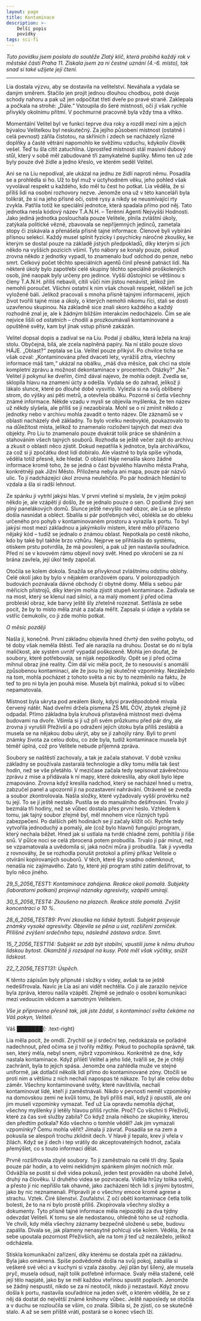 ```yaml
---
layout: page
title: Kontaminace
description: >- 
    Delší popis
    povídky
tags: sci-fi
---
```

*Tuto povídku jsem poslala do soutěže Zlatý klíč, která probíhá každý rok v městské části Praha 11. Získala jsem za ni čestné uznání (4.-6. místo), tak snad si také užijete její čtení.*

----

Lia dostala výzvu, aby se dostavila na velitelství. Neváhala a vydala se daným směrem. Stačilo jen projít jednou dlouhou chodbou, poté dvoje schody nahoru a pak už jen odpočítat třetí dveře po pravé straně. Zaklepala a počkala na strohé: „Dále.“ Vstoupila do šeré místnosti, oči jí však rychle přivykly okolnímu přítmí. V pochmurné pracovně byla vždy tma a vlhko.

Momentální Velitel byl ve funkci teprve dva roky a rozdíl mezi ním a jejich bývalou Velitelkou byl neskutečný. Za jejího působení místnost (ostatně i celá pevnost) zářila čistotou, na skříních i zdech se nacházely různé doplňky a časté větrání napomohlo ke svěžímu vzduchu, kdykoliv člověk vešel. Teď tu šla cítit zatuchlina. Uprostřed místnosti stál masivní dubový stůl, který v sobě měl zabudované tři zamykatelné šuplíky. Mimo ten už zde byly pouze dvě židle a jedno křeslo, ve kterém seděl Velitel.

Ani se na Liu nepodíval, ale ukázal na jednu ze židlí naproti němu. Posadila se a prohlédla si ho. Už to byl muž v úctyhodném věku, jeho pohled však vyvolával respekt u každého, kdo měl tu čest ho potkat. Lia věděla, že si příliš lidí na osobní rozhovory nezve. Jenomže ona už v této kanceláři byla tolikrát, že si na jeho přísné oči, ostré rysy a nikdy se neusmívající rty zvykla. Patřila totiž ke speciální jednotce, která spadala přímo pod něj. Tato jednotka nesla kódový název T.A.N.H. – Terénní Agenti Nejvyšší Hodnosti. Jako jediná jednotka poslouchala pouze Velitele, plnila zvláštní úkoly, zatýkala politické vězně, zbavovala se nepříjemných jedinců, zametala stopy či získávala a přenášela přísně tajné informace. Členové byli vybíráni přísnou selekcí. Každý musel splnit fyzicky i psychicky náročné zkoušky, ke kterým se dostal pouze na základě jistých předpokladů, díky kterým si jich někdo na vyšších pozicích všiml. Tyto nábory se konaly pouze, pokud zrovna někdo z jednotky vypadl, to znamenalo buď odchod do penze, nebo smrt. Celkový počet těchto speciálních agentů činil přesně patnáct lidí. Na některé úkoly bylo zapotřebí celé skupiny těchto speciálně proškolených osob, jiné naopak byly určeny pro jedince. Vyšší důstojníci se většinou s členy T.A.N.H. příliš nebavili, cítili vůči nim jistou nenávist, jelikož jim nemohli poroučet. Všichni ostatní k nim však chovali respekt, někteří se jich vyloženě báli. Jelikož pracovali s mnoha přísně tajnými informacemi, jejich život tvořili tajné mise a úkoly, o kterých nemohli nikomu říci, stali se dosti uzavřenou skupinou. Na základně sice znali skoro každého a každý rozhodně znal je, ale k žádným bližším interakcím nedocházelo. Čím se ale nejvíce lišili od ostatních – chodili a prozkoumávali kontaminované a opuštěné světy, kam byl jinak vstup přísně zakázán.

Velitel dopsal dopis a zadíval se na Liu. Podal jí obálku, která ležela na kraji stolu. Obyčejná, bílá, ale zcela naplněná papíry. Na ní stálo pouze slovo HÁJE. „Oblast?“ zeptala se Lia. Velitel pouze přikývl. Po chvilce ticha se však ozval: „Kontaminována před dvaceti lety, vyrážíš zítra, všechny informace máš tam,“ ukázal na obálku, „máš dva měsíce, pak chci na stole kompletní zprávu a možnost dekontaminace v procentech. Otázky?“ „Ne.“ Velitel jí pokynul ke dveřím, čímž dával najevo, že mohla odejít. Zvedla se, sklopila hlavu na znamení úcty a odešla. Vydala se do zahrad, jelikož ji lákalo slunce, které po dlouhé době vysvitlo. Vylezla si na svůj oblíbený strom, do výšky asi pěti metrů, a otevřela obálku. Pozorně si četla všechny známé informace. Někde vzadu v mysli se objevila myšlenka, že ten název už někdy slyšela, ale příliš se jí nezaobírala. Mohl se o ní zmínit někdo z jednotky nebo v archivu mohla zavadit o tento název. Dle záznamů se v oblasti nacházely dvě základny. To bylo vcelku neobvyklé, poukazovalo to na důležitost místa, jelikož to znamenalo rozložení tajných dat mezi dva objekty. Pro Liu to znamenalo pouze dvakrát tolik práce se sháněním a stahováním všech tajných souborů. Rozhodla se ještě večer zajít do archivu a zkusit o oblasti něco zjistit. Dokud nepatřila k jednotce, byla archivářkou, za což si ji zpočátku dost lidí dobíralo. Ale vlastně to byla spíše výhoda, věděla totiž přesně, kde hledat. O oblasti Háje nenašla skoro žádné informace kromě toho, že se jedná o část bývalého hlavního města Praha, konkrétněji pak Jižní Město. Přiložena nebyla ani mapa, pouze pár názvů ulic. To jí nadcházející úkol zrovna neulehčilo. Po pár hodinách hledání to vzdala a šla si radši lehnout.

Ze spánku ji vytrhl jakýsi hlas. V první vteřině si myslela, že v jejím pokoji někdo je, ale vzápětí jí došlo, že se jednalo pouze o sen. O podivně živý sen plný panelákových domů. Slunce ještě nevyšlo nad obzor, ale Lia se přesto došla nasnídat a obléct. Sbalila si pár potřebných věcí, oblékla se do obleku určeného pro pohyb v kontaminovaném prostoru a vyrazila k portu. To byl jakýsi most mezi základnou a jakýmkoliv místem, které mělo přiřazeno nějaký kód – tudíž se jednalo o známou oblast. Nepotkala po cestě nikoho, kdo by také byl takhle brzo vzhůru. Nejprve se přihlásila do systému, otiskem prstu potvrdila, že má povolení, a pak už jen nastavila souřadnice. Před ní se v kovovém rámu objevil nový svět. Hned po vkročení se za ní brána zavřela, její úkol tedy započal.

Otočila se kolem dokola. Snažila se přivyknout zvláštnímu odstínu oblohy. Celé okolí jako by bylo v nějakém oranžovém oparu. V polorozpadlých budovách poznávala dávné obchody či obytné domy. Měla s sebou pár měřicích přístrojů, díky kterým mohla zjistit stupeň kontaminace. Zadívala se na most, který se klenul nad silnicí, a na malý moment jí před očima probleskl obraz, kde barvy ještě šly zřetelně rozeznat. Setřásla ze sebe pocit, že by to místo měla znát a začala měřit. Zapsala si údaje a vydala se vstříc čemukoliv, co ji zde mohlo potkat.

*O měsíc později*

Našla ji, konečně. První základnu objevila hned čtvrtý den svého pobytu, od té doby však neměla štěstí. Teď ale narazila na druhou. Dostat se do ní byla maličkost, ale systém uvnitř vypadal poškozeně. Mohla jen doufat, že soubory, které potřebovala, se nijak nepoškodily. Opět se jí před očima mihnul obraz jiné reality. Čím dál víc měla pocit, že to nesouvisí s anomálií způsobenou kontaminací, ale že jsou to její skutečné vzpomínky. Nezáleželo na tom, mohla pocházet z tohoto světa a nic by to nezměnilo na faktu, že teď to pro ni byla jen pouhá mise. Musela být malinká, pokud si to vůbec nepamatovala.

Místnost byla ukryta pod areálem školy, kdysi pravděpodobně mívala červený nátěr. Nad dveřmi držela písmena ZŠ MIL ČOV, zbytek zřejmě již odpadal. Přímo základna byla kruhová přistavěná místnost mezi dvěma budovami na dvoře. Všimla si jí už při svém průzkumu před pár dny, ale zrovna ji vyrušili Přeživší a po odražení jejich útoku byla příliš zesláblá a musela se na nějakou dobu ukrýt, aby se jí zahojily rány. Byli to první známky života za celou dobu, co zde byla, tudíž kontaminace musela být téměř úplná, což pro Velitele nebude příjemná zpráva.

Soubory se naštěstí zachovaly, a tak je začala stahovat. V době vzniku základny se používala zastaralá technologie a díky tomu měla tak šest hodin, než se vše přetáhlo. V mezičase začala tedy sepisovat závěrečnou zprávu z mise a přidávala k ní mapy, které dokreslila, aby okolí bylo lépe zmapováno. Zrovna když kreslila nadchod, který se nacházel hned u metra, zabzučel panel a upozornil ji na pozastavení nahrávání. Otráveně se zvedla a soubor zkontrolovala. Našla složky, které vyžadovaly vyšší prověrku než tu její. To se jí ještě nestalo. Pustila se do manuálního dešifrování. Trvalo jí bezmála tři hodiny, než se vůbec dostala přes první heslo. Vzhledem k tomu, jak tajný soubor zřejmě byl, měl mnohem více různých typů zabezpečení. Po dalších pěti hodinách se jí začaly klížit oči. Rychle tedy vytvořila jednoduchý a pomalý, ale (což bylo hlavní) fungující program, který nechala běžet. Hned jak si ustlala na tvrdé chladné zemi, pohltila ji říše snů. V půlce noci se celá zbrocená potem probudila. Trvalo jí pár minut, než se vzpamatovala a uvědomila si, jaká noční můra ji probudila. Tak ji vyvedla z rovnováhy, že se rozhodla porušit protokol a přímý příkaz Velitele o otvírání kopírovaných souborů. V těch, které šly snadno odemknout, nenašla nic zajímavého. Zato ty, které její program stihl zatím dešifrovat, to bylo něco jiného.

*29_5_2056_TEST1: Kontaminace zahájena. Reakce okolí pomalá. Subjekty (laboratorní potkani) projevují náznaky agresivity, vzápětí umírají.*

*30_5_2056_TEST4: Zkoušeno na plazech. Reakce stále pomalá. Zvýšit koncentraci o 10 %.*

*28_6_2056_TEST89: První zkouška na lidské bytosti. Subjekt projevuje známky vysoké agresivity. Objevila se pěna u úst, rozšíření zorniček. Přílišné zvýšení srdečního tepu, následně zástava srdce. Smrt.*

*15_7_2056_TEST114: Subjekt se zdá být stabilní, vpustili jsme k němu druhou lidskou bytost. Okamžitě ji rozsápal na kusy. Poté měl však výčitky, snížit lidskost.*

*22_7_2056_TEST131: Úspěch.*

K těmto zápisům byly připnuté i složky s videy, avšak ta se ještě nedešifrovala. Navíc je Lia asi ani vidět nechtěla. Co ji ale zarazilo nejvíce byla zpráva, kterou našla vzápětí. Zřejmě se jednalo o osobní komunikaci mezi vedoucím vědcem a samotným Velitelem.

*Vše je připraveno přesně tak, jak jste žádal, s kontaminací světa čekáme na Váš pokyn, Veliteli.*

Váš ███████{: .text-right}

Lia měla pocit, že omdlí. Zrychlil se jí srdeční tep, nedokázala se pořádně nadechnout, před očima se jí tvořily mžitky. Pokud to pochopila správně, tak sen, který měla, nebyl snem, nýbrž vzpomínkou. Konkrétně ze dne, kdy nastala kontaminace. Když přilétl Velitel a jeho lidé, tvářili se, že je chtějí zachránit, byla to jejich spása. Jenomže ona zahlédla muže ve stejné uniformě, jak dotlačil několik lidí přímo do kontaminované zóny. Otočili se proti nim a většinu z nich nechali napospas té nákaze. To byl ale celou dobu záměr. Všechny kontaminované světy, které navštívila, nechali kontaminovat lidé, kteří ji zaměstnávali. Nikdo v pevnosti neměl vzpomínky na domovskou zemi ne kvůli tomu, že byli příliš malí, když ji opustili, ale oni jim museli vzpomínky vymazat. Teď už Lia opravdu nemohla dýchat, všechny myšlenky jí letěly hlavou příliš rychle. Proč? Co všichni ti Přeživší, které za čas své služby zabila? Co když znala někoho ze skupinky, kterou den předtím potkala? Kdo všechno o tomhle věděl? Jak jim vymazali vzpomínky? Čemu mohla věřit? Jímala ji závrať. Posadila se na zem a pokusila se alespoň trochu zklidnit dech. V hlavě jí tepalo, krev jí vřela v žilách. Když se jí dech i tep vrátily do akceptovatelných hodnot, začala přemýšlet, co s touto informací dělat.

Prvně rozšifrovala zbylé soubory. To ji zaměstnalo na celé tři dny. Spala pouze pár hodin, a to velmi neklidným spánkem plným nočních můr. Odvážila se pustit si dvě videa pokusů, jeden test prováděn na ubohé želvě, druhý na člověku. U druhého videa se pozvracela. Viděla hrůzy tolika světů, a přesto jí nic nepřišlo tak ohavné, jako zacházení těch lidí s jinými bytostmi, jako by nic neznamenali. Připravili je o všechny emoce kromě agrese a strachu. Vztek. Čiré šílenství. Zoufalství. Z očí oběti kontaminace četla tolik bolesti, že to na ni bylo prostě příliš. Zkopírovala všechny složky a dokumenty. Tyto přísně tajné informace měla nejpozději za dva týdny odevzdat Veliteli. K tomu se ale nedostanou, ohledně toho se už rozhodla. Ve chvíli, kdy měla všechny záznamy bezpečně uložené u sebe, budovu zapálila. Dívala se, jak plameny nenasytně pohlcují vše kolem. Věděla, že na sebe upoutala pozornost Přeživších, ale na tom jí teď už nezáleželo, jelikož odcházela.

Stiskla komunikační zařízení, díky kterému se dostala zpět na základnu. Byla jako omámená. Spíše podvědomě došla na svůj pokoj, zabalila si veškeré své věci a v kuchyni si vzala zásoby. Její plán byl šílený, ale musela pryč, musela odsud, najít tolik potřebné informace. Svaly měla stažené, celé její tělo napjaté, jako by se měl každou vteřinou spustit poplach. Jenomže se žádný nespustil, nikdo se za ní neotočil, nikdo ji nezastavil. Když znovu došla k portu, nastavila souřadnice na jeden svět, o kterém věděla, že se z něj dá dostat do největší známé knihovny vůbec. Ještě naposledy se otočila a v duchu se rozloučila se vším, co znala. Slíbila si, že zjistí, co se skutečně stalo. A až se sem příště vrátí, postará se o konec všech lží. 

